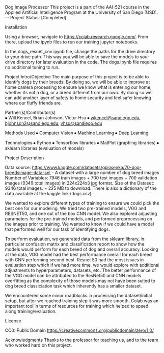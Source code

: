 Dog Image Processor
This project is a part of the AAI-521 course in the Applied Artificial Intelligence Program at the University of San Diego (USD).
-- Project Status: [Completed]

Installation

Using a browser, navigate to https://colab.research.google.com/. From there, upload the ipynb files to run our training jupyter notebooks.

In the dogs_resnet_cnn.ipynb file, change the paths for the drive directory to your drive path. This way you will be able to save the models to your drive directory for later evaluation in the code. The dogs.ipynb file requires no additional tuning to run.
  
Project Intro/Objective
The main purpose of this project is to be able to identify dogs by their breeds. By doing so, we will be able to improve at home camera processing to ensure we know what is entering our home, whether its not a dog, or a breed different from our own. By doing so we can add another layer of safety to home security and feel safer knowing where our fluffy friends are.


Partner(s)/Contributor(s)  
⦁	Will Kencel, Brian Johnson, Victor Hsu
⦁	wkencel@sandiego.edu, bjohnson2@sandiego.edu, vhsu@sandiego.edu

Methods Used
⦁	Computer Vision
⦁	Machine Learning
⦁	Deep Learning

Technologies
⦁	Python
⦁	Tensorflow libraries
⦁	MatPlot (graphing libraries)
⦁	sklearn libraries (evaluation of models)


Project Description

Data source: https://www.kaggle.com/datasets/gpiosenka/70-dog-breedsimage-data-set - A dataset with a large number of dog breed images
Number of Variables: 7946 train images + 700 test images + 700 validation images (9346 total images) in 224x224x3 jpg format.
Size of the Dataset: 9346 total images. ~ 225 MB to download. There is also a dictionary of the data available at the kaggle link (dogs.csv)

We wanted to explore different types of training to ensure we could pick the best one for our modeling. We tried two pre-trained models, VGG and RESNET50, and one out of the box CNN model. We also explored adjusting parameters for the pre-trained models, and performed preprocessing on the images prior to training. We wanted to know if we could have a model that performed well for our task of identifying dogs. 

To perform evaluation, we generated data from the sklearn library, in particular confusion matrix and classification report to show how the models would perform for each breed of dog and overall accuracy. Looking at the data, VGG model had the best performance overall for each breed with CNN performing second best. Resnet 50 had the most issues in evaluation step which if we had more time, we would explore with additional adjustments to hyperparameters, datasets, etc. The better performance of the VGG model can be attributed to the ResNet50 and CNN models overfitting as the complexity of those models may not have been suited to dog breed classiciation task which inherently has a smaller dataset.

We encountered some minor roadblocks in processing the dataset/initial setup, but after we reached training step it was more smooth. Colab was an important tool in terms of resources for training which helped to speed along training/evaluation.

License

CC0: Public Domain
https://creativecommons.org/publicdomain/zero/1.0/

Acknowledgments
Thanks to the professor for teaching us, and to the team who worked hard on this project.
